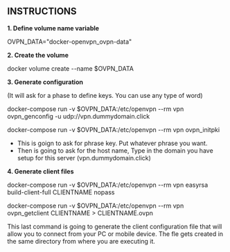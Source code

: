 ## INSTRUCTIONS

**1. Define volume name variable**

OVPN_DATA="docker-openvpn_ovpn-data"

**2. Create the volume**

docker volume create --name $OVPN_DATA

**3. Generate configuration**

(It will ask for a phase to define keys. You can use any type of word)

docker-compose run -v $OVPN_DATA:/etc/openvpn --rm vpn ovpn_genconfig -u udp://vpn.dummydomain.click

docker-compose run -v $OVPN_DATA:/etc/openvpn --rm  vpn ovpn_initpki

- This is goign to ask for phrase key. Put whatever phrase you want.
- Then is going to ask for the host name, Type in the domain you have setup for this server (vpn.dummydomain.click)

**4. Generate client files**

docker-compose run -v $OVPN_DATA:/etc/openvpn --rm vpn easyrsa build-client-full CLIENTNAME nopass

docker-compose run -v $OVPN_DATA:/etc/openvpn --rm vpn ovpn_getclient CLIENTNAME > CLIENTNAME.ovpn

This last command is going to generate the client configuration file that will allow you 
to connect from your PC or mobile device. The fle gets created in the same directory from where you
are executing it.
